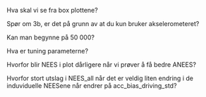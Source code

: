 Hva skal vi se fra box plottene?

Spør om 3b, er det på grunn av at du kun bruker akselerometeret?

Kan man begynne på 50 000?

Hva er tuning parameterne?

Hvorfor blir NEES i plot dårligere når vi prøver å få bedre ANEES?

Hvorfor stort utslag i NEES_all når det er veldig liten endring i de induviduelle
NEESene når endrer på acc_bias_driving_std?